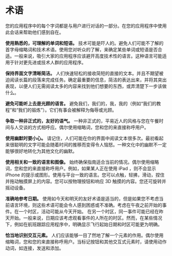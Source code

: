 
# 术语
您的应用程序中的每个字词都是与用户进行对话的一部分。在您的应用程序中使用此会话来帮助他们感到自在。

**使用熟悉的，可理解的单词和短语。** 技术可能是吓人的。避免人们可能不了解的首字母缩略词和技术术语。使用您对听众的了解，来确定某些单词或短语是否合适。一般来说，吸引大家的应用程序应该避开高度技术性的语言。这种语言可能适用于针对更先进或技术人群的应用程序。
 
**保持界面文字清晰简洁。** 人们快速轻松的接收简短的直接的文本。并且不期望被迫阅读长篇的段落来完成任务。确定最重要的信息，简洁的表达出来，并将其突出表现，以便人们无需阅读太多的内容来找到他们想要的东西，或弄清楚下一步该做什么。

**避免可能听上去是光顾的语言。** 避免我们，我们的，我，我的（例如“我们的教程”和“我们的锻炼”）。它们有事会被解释为侮辱或光顾。
         
**争取一种非正式的，友好的语气。**  一种非正式的，平易近人的风格与您在午餐时间与人交谈的方式相呼应。偶尔使用缩略词，您和您的来直接称呼用户。

**使用幽默时要小心。** 请记住，人们可能在你的界面中阅读文本很多次。最初看起来很聪明的文字可能会随着时间的推移而变得令人恼怒。一种文化中的幽默不一定能够很好地转化为其他文化的幽默。

**使用相关和一致的语言和图像。**  始终确保指南适合当前的情况。偶尔使用缩略词，您和您的来直接称呼用户。例如，如果某人正在使用 iPad ，则不会显示 iPhone 的提示或图形。使用与平台一致的语言。您可以点触，轻拂，滑动，捏住并拖动触摸屏上的内容。您可以按物理按钮和响应 3D 触摸的内容。您还可旋转并摇动设备。 

**准确地参考日期。** 使用如今天和明天的友好术语是适当的，但是如果您不考虑当前语言环境，则这些术语可能会令人感到困惑或不准确。考虑在午夜之前开始的事件。在一个时区，活动可能从今天开始。 在另一个时区，同一事件可能已经在昨天开始。一般来说，日期应该考虑观看事件的人所在的时区。然而，在某些情况下，例如在航班跟踪应用程序中，明确显示飞行起始日期和时区可能更为明确。

**恰当地识别交互元素。**  人们应该能够一目了然地了解一个元素的作用。偶尔使用缩略词，您和您的来直接称呼用户。当标记按钮和其他交互式元素时，请使用动作动词，如连接，发送和添加。

